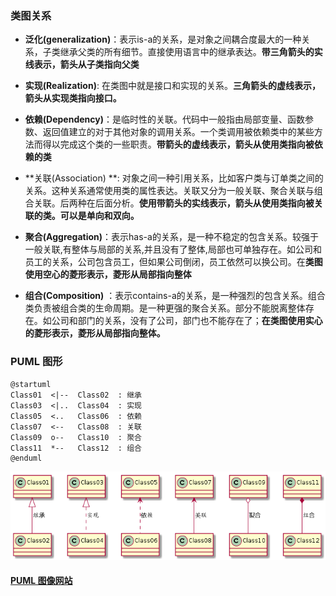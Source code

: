 

### 类图关系

- **泛化(generalization)**：表示is-a的关系，是对象之间耦合度最大的一种关系，子类继承父类的所有细节。直接使用语言中的继承表达。**带三角箭头的实线表示，箭头从子类指向父类**

  

- **实现(Realization)**: 在类图中就是接口和实现的关系。**三角箭头的虚线表示，箭头从实现类指向接口。**

  

- **依赖(Dependency)**：是临时性的关联。代码中一般指由局部变量、函数参数、返回值建立的对于其他对象的调用关系。一个类调用被依赖类中的某些方法而得以完成这个类的一些职责。**带箭头的虚线表示，箭头从使用类指向被依赖的类**

  

- **关联(Association) **: 对象之间一种引用关系，比如客户类与订单类之间的关系。这种关系通常使用类的属性表达。关联又分为一般关联、聚合关联与组合关联。后两种在后面分析。**使用带箭头的实线表示，箭头从使用类指向被关联的类。可以是单向和双向。**

  

- **聚合(Aggregation)**：表示has-a的关系，是一种不稳定的包含关系。较强于一般关联,有整体与局部的关系,并且没有了整体,局部也可单独存在。如公司和员工的关系，公司包含员工，但如果公司倒闭，员工依然可以换公司。在**类图使用空心的菱形表示，菱形从局部指向整体**

  

- **组合(Composition)** ：表示contains-a的关系，是一种强烈的包含关系。组合类负责被组合类的生命周期。是一种更强的聚合关系。部分不能脱离整体存在。如公司和部门的关系，没有了公司，部门也不能存在了；**在类图使用实心的菱形表示，菱形从局部指向整体。**



### PUML 图形

```uml
@startuml
Class01  <|--  Class02  : 继承
Class03  <|..  Class04  : 实现
Class05  <..   Class06  : 依赖
Class07  <--   Class08  : 关联
Class09  o--   Class10  : 聚合
Class11  *--   Class12  : 组合
@enduml
```

![](../image/design_pattern/class-relation.png)





####  [PUML 图像网站](https://plantuml.com/zh/class-diagram)

